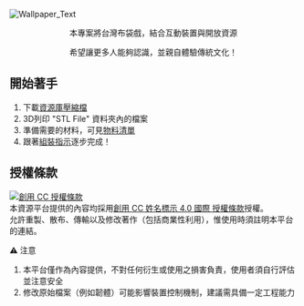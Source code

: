 ![Wallpaper_Text](https://user-images.githubusercontent.com/103415409/180121830-89aa0c0a-56d7-4cc0-8424-7309bb1bf921.jpg)


<p align="center">
    本專案將台灣布袋戲，結合互動裝置與開放資源
</p>
<p align="center">
    希望讓更多人能夠認識，並親自體驗傳統文化！ 
</p>  

## 開始著手
1. 下載[資源庫壓縮檔](https://github.com/ChesterChenTW/Interactive-Glove-Puppetry-Device/archive/refs/heads/main.zip)
1. 3D列印 "STL File" 資料夾內的檔案
1. 準備需要的材料，可見[物料清單](https://docs.google.com/spreadsheets/d/1u8G3vyJboXI-Y3cjxOG-QFLHkgTOIldBRjKiVYlQXxE/edit?usp=sharing)
1. 跟著[組裝指示](https://github.com/ChesterChenTW/Interactive-Glove-Puppetry-Device/wiki#%E7%B5%84%E8%A3%9D%E6%8C%87%E7%A4%BA)逐步完成！

## 授權條款
<a rel="license" href="http://creativecommons.org/licenses/by/4.0/"><img alt="創用 CC 授權條款" style="border-width:0" src="https://i.creativecommons.org/l/by/4.0/88x31.png" /></a><br />本資源平台提供的內容均採用<a rel="license" href="https://creativecommons.org/licenses/by/4.0/deed.zh_TW">創用 CC 姓名標示 4.0 國際 授權條款</a>授權。  
允許重製、散布、傳輸以及修改著作（包括商業性利用），惟使用時須註明本平台的連結。

⚠️ 注意
1. 本平台僅作為內容提供，不對任何衍生或使用之損害負責，使用者須自行評估並注意安全
1. 修改原始檔案（例如韌體）可能影響裝置控制機制，建議需具備一定工程能力
